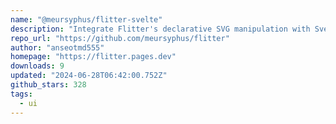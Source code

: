 ```yaml
---
name: "@meursyphus/flitter-svelte"
description: "Integrate Flitter's declarative SVG manipulation with Svelte."
repo_url: "https://github.com/meursyphus/flitter"
author: "anseotmd555"
homepage: "https://flitter.pages.dev"
downloads: 9
updated: "2024-06-28T06:42:00.752Z"
github_stars: 328
tags: 
  - ui
---
```

